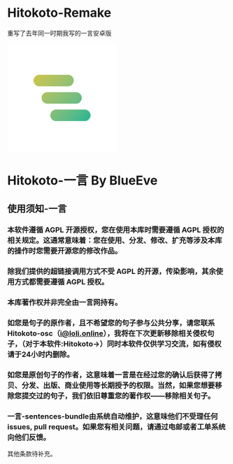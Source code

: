 # Hitokoto-Remake
重写了去年同一时期我写的一言安卓版



<img src=hitokoto_ico.png alt="hitokoto_ico" style="zoom:50%;" />

# Hitokoto-一言  By BlueEve
## 使用须知-一言
### 本软件遵循 AGPL 开源授权，您在使用本库时需要遵循 AGPL 授权的相关规定。这通常意味着：您在使用、分发、修改、扩充等涉及本库的操作时您需要开源您的修改作品。
### 除我们提供的超链接调用方式不受 AGPL 的开源，传染影响，其余使用方式都需要遵循 AGPL 授权。
### 本库著作权并非完全由一言网持有。
### 如您是句子的原作者，且不希望您的句子参与公共分享，请您联系**Hitokoto-osc（i@loli.online）**，我将在下次更新移除相关侵权句子，（对于本软件:Hitokoto->）同时本软件仅供学习交流，如有侵权请于24小时内删除。
### 如您是原创句子的作者，这意味着一言是在经过您的确认后获得了拷贝、分发、出版、商业使用等长期授予的权限。当然，如果您想要移除您提交过的句子，我们依旧尊重您的著作权——移除相关句子。
### 一言-sentences-bundle由系统自动维护，这意味他们不受理任何 issues, pull request。如果您有相关问题，请通过电邮或者工单系统向他们反馈。
其他条款待补充。
